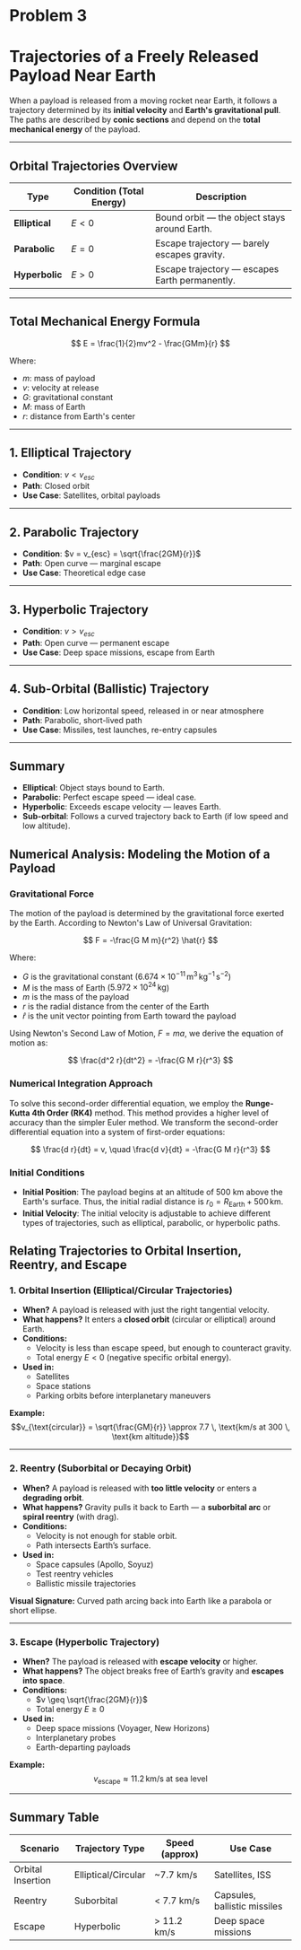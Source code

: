 # Problem 3

#  Trajectories of a Freely Released Payload Near Earth

When a payload is released from a moving rocket near Earth, it follows a trajectory determined by its **initial velocity** and **Earth's gravitational pull**. The paths are described by **conic sections** and depend on the **total mechanical energy** of the payload.

---

##  Orbital Trajectories Overview

| Type         | Condition (Total Energy)            | Description                                   |
|--------------|-------------------------------------|-----------------------------------------------|
| **Elliptical** | $E < 0$                             | Bound orbit — the object stays around Earth.  |
| **Parabolic**  | $E = 0$                             | Escape trajectory — barely escapes gravity.   |
| **Hyperbolic** | $E > 0$                             | Escape trajectory — escapes Earth permanently.|

---

##  Total Mechanical Energy Formula

$$
E = \frac{1}{2}mv^2 - \frac{GMm}{r}
$$

Where:  
- $m$: mass of payload  
- $v$: velocity at release  
- $G$: gravitational constant  
- $M$: mass of Earth  
- $r$: distance from Earth's center  

---

## 1. Elliptical Trajectory

- **Condition**: $v < v_{esc}$  
- **Path**: Closed orbit  
- **Use Case**: Satellites, orbital payloads  

---

## 2. Parabolic Trajectory

- **Condition**: $v = v_{esc} = \sqrt{\frac{2GM}{r}}$  
- **Path**: Open curve — marginal escape  
- **Use Case**: Theoretical edge case  

---

## 3. Hyperbolic Trajectory

- **Condition**: $v > v_{esc}$  
- **Path**: Open curve — permanent escape  
- **Use Case**: Deep space missions, escape from Earth  

---
##  4. Sub-Orbital (Ballistic) Trajectory

- **Condition**: Low horizontal speed, released in or near atmosphere  
- **Path**: Parabolic, short-lived path  
- **Use Case**: Missiles, test launches, re-entry capsules  

---

## Summary

- **Elliptical**: Object stays bound to Earth.  
- **Parabolic**: Perfect escape speed — ideal case.  
- **Hyperbolic**: Exceeds escape velocity — leaves Earth.  
- **Sub-orbital**: Follows a curved trajectory back to Earth (if low speed and low altitude).

## Numerical Analysis: Modeling the Motion of a Payload

### Gravitational Force
The motion of the payload is determined by the gravitational force exerted by the Earth. According to Newton's Law of Universal Gravitation:

$$
F = -\frac{G M m}{r^2} \hat{r}
$$

Where:
- $G$ is the gravitational constant ($6.674 \times 10^{-11} \, \text{m}^3 \, \text{kg}^{-1} \, \text{s}^{-2}$)
- $M$ is the mass of Earth ($5.972 \times 10^{24} \, \text{kg}$)
- $m$ is the mass of the payload
- $r$ is the radial distance from the center of the Earth
- $\hat{r}$ is the unit vector pointing from Earth toward the payload

Using Newton's Second Law of Motion, $F = ma$, we derive the equation of motion as:

$$
\frac{d^2 r}{dt^2} = -\frac{G M r}{r^3}
$$

### Numerical Integration Approach
To solve this second-order differential equation, we employ the **Runge-Kutta 4th Order (RK4)** method. This method provides a higher level of accuracy than the simpler Euler method. We transform the second-order differential equation into a system of first-order equations:

$$
\frac{d r}{dt} = v, \quad \frac{d v}{dt} = -\frac{G M r}{r^3}
$$

### Initial Conditions
- **Initial Position**: The payload begins at an altitude of 500 km above the Earth's surface. Thus, the initial radial distance is $r_0 = R_{\text{Earth}} + 500 \, \text{km}$.
- **Initial Velocity**: The initial velocity is adjustable to achieve different types of trajectories, such as elliptical, parabolic, or hyperbolic paths.

## Relating Trajectories to Orbital Insertion, Reentry, and Escape

### 1. **Orbital Insertion (Elliptical/Circular Trajectories)**
- **When?** A payload is released with just the right tangential velocity.
- **What happens?** It enters a **closed orbit** (circular or elliptical) around Earth.
- **Conditions:**
  - Velocity is less than escape speed, but enough to counteract gravity.
  - Total energy $E < 0$ (negative specific orbital energy).
- **Used in:**
  - Satellites
  - Space stations
  - Parking orbits before interplanetary maneuvers

**Example:**
$$v_{\text{circular}} = \sqrt{\frac{GM}{r}} \approx 7.7 \, \text{km/s at 300 \, \text{km altitude}}$$

---

### 2. **Reentry (Suborbital or Decaying Orbit)**
- **When?** A payload is released with **too little velocity** or enters a **degrading orbit**.
- **What happens?** Gravity pulls it back to Earth — a **suborbital arc** or **spiral reentry** (with drag).
- **Conditions:**
  - Velocity is not enough for stable orbit.
  - Path intersects Earth’s surface.
- **Used in:**
  - Space capsules (Apollo, Soyuz)
  - Test reentry vehicles
  - Ballistic missile trajectories

**Visual Signature:** Curved path arcing back into Earth like a parabola or short ellipse.

---

### 3. **Escape (Hyperbolic Trajectory)**
- **When?** The payload is released with **escape velocity** or higher.
- **What happens?** The object breaks free of Earth’s gravity and **escapes into space**.
- **Conditions:**
  - $v \geq \sqrt{\frac{2GM}{r}}$
  - Total energy $E \geq 0$
- **Used in:**
  - Deep space missions (Voyager, New Horizons)
  - Interplanetary probes
  - Earth-departing payloads

**Example:**
$$v_{\text{escape}} \approx 11.2 \, \text{km/s at sea level}$$

---

## Summary Table

| Scenario          | Trajectory Type         | Speed (approx)  | Use Case                      |
|-------------------|--------------------------|------------------|-------------------------------|
| Orbital Insertion | Elliptical/Circular     | ~7.7 km/s        | Satellites, ISS               |
| Reentry           | Suborbital              | < 7.7 km/s       | Capsules, ballistic missiles  |
| Escape            | Hyperbolic              | > 11.2 km/s      | Deep space missions           |
